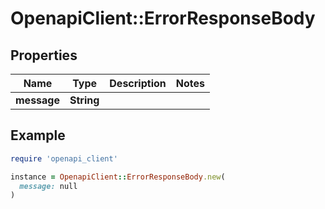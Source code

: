 # OpenapiClient::ErrorResponseBody

## Properties

| Name | Type | Description | Notes |
| ---- | ---- | ----------- | ----- |
| **message** | **String** |  |  |

## Example

```ruby
require 'openapi_client'

instance = OpenapiClient::ErrorResponseBody.new(
  message: null
)
```

